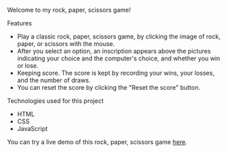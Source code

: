 Welcome to my rock, paper, scissors game!

Features
* Play a classic rock, paper, scissors game, by clicking the image of rock, paper, or scissors with the mouse.
* After you select an option, an inscription appears above the pictures indicating your choice and the computer's choice, and whether you win or lose.
* Keeping score. The score is kept by recording your wins, your losses, and the number of draws.
* You can reset the score by clicking the "Reset the score" button.

Technologies used for this project
* HTML
* CSS
* JavaScript

You can try a live demo of this rock, paper, scissors game [here](https://todorbonev.github.io/Rock-paper-scissors).
